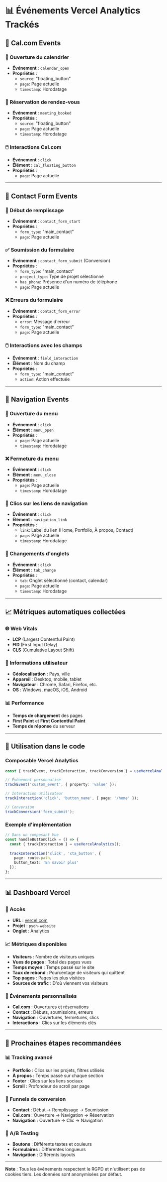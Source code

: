 # 📊 Événements Vercel Analytics Trackés

## 🎯 **Cal.com Events**

### **📅 Ouverture du calendrier**
- **Événement** : `calendar_open`
- **Propriétés** :
  - `source`: "floating_button"
  - `page`: Page actuelle
  - `timestamp`: Horodatage

### **📝 Réservation de rendez-vous**
- **Événement** : `meeting_booked`
- **Propriétés** :
  - `source`: "floating_button"
  - `page`: Page actuelle
  - `timestamp`: Horodatage

### **🖱️ Interactions Cal.com**
- **Événement** : `click`
- **Élément** : `cal_floating_button`
- **Propriétés** :
  - `page`: Page actuelle

---

## 📧 **Contact Form Events**

### **🚀 Début de remplissage**
- **Événement** : `contact_form_start`
- **Propriétés** :
  - `form_type`: "main_contact"
  - `page`: Page actuelle

### **✅ Soumission du formulaire**
- **Événement** : `contact_form_submit` (Conversion)
- **Propriétés** :
  - `form_type`: "main_contact"
  - `project_type`: Type de projet sélectionné
  - `has_phone`: Présence d'un numéro de téléphone
  - `page`: Page actuelle

### **❌ Erreurs du formulaire**
- **Événement** : `contact_form_error`
- **Propriétés** :
  - `error`: Message d'erreur
  - `form_type`: "main_contact"
  - `page`: Page actuelle

### **🖱️ Interactions avec les champs**
- **Événement** : `field_interaction`
- **Élément** : Nom du champ
- **Propriétés** :
  - `form_type`: "main_contact"
  - `action`: Action effectuée

---

## 🧭 **Navigation Events**

### **🍔 Ouverture du menu**
- **Événement** : `click`
- **Élément** : `menu_open`
- **Propriétés** :
  - `page`: Page actuelle
  - `timestamp`: Horodatage

### **❌ Fermeture du menu**
- **Événement** : `click`
- **Élément** : `menu_close`
- **Propriétés** :
  - `page`: Page actuelle
  - `timestamp`: Horodatage

### **🔗 Clics sur les liens de navigation**
- **Événement** : `click`
- **Élément** : `navigation_link`
- **Propriétés** :
  - `link`: Label du lien (Home, Portfolio, À propos, Contact)
  - `page`: Page actuelle
  - `timestamp`: Horodatage

### **📑 Changements d'onglets**
- **Événement** : `click`
- **Élément** : `tab_change`
- **Propriétés** :
  - `tab`: Onglet sélectionné (contact, calendar)
  - `page`: Page actuelle
  - `timestamp`: Horodatage

---

## 📈 **Métriques automatiques collectées**

### **🌐 Web Vitals**
- **LCP** (Largest Contentful Paint)
- **FID** (First Input Delay)
- **CLS** (Cumulative Layout Shift)

### **📱 Informations utilisateur**
- **Géolocalisation** : Pays, ville
- **Appareil** : Desktop, mobile, tablet
- **Navigateur** : Chrome, Safari, Firefox, etc.
- **OS** : Windows, macOS, iOS, Android

### **📊 Performance**
- **Temps de chargement** des pages
- **First Paint** et **First Contentful Paint**
- **Temps de réponse** du serveur

---

## 🎨 **Utilisation dans le code**

### **Composable Vercel Analytics**
```typescript
const { trackEvent, trackInteraction, trackConversion } = useVercelAnalytics();

// Événement personnalisé
trackEvent('custom_event', { property: 'value' });

// Interaction utilisateur
trackInteraction('click', 'button_name', { page: '/home' });

// Conversion
trackConversion('form_submit');
```

### **Exemple d'implémentation**
```typescript
// Dans un composant Vue
const handleButtonClick = () => {
  const { trackInteraction } = useVercelAnalytics();
  
  trackInteraction('click', 'cta_button', {
    page: route.path,
    button_text: 'En savoir plus'
  });
};
```

---

## 📊 **Dashboard Vercel**

### **🔗 Accès**
- **URL** : [vercel.com](https://vercel.com)
- **Projet** : `pyoh-website`
- **Onglet** : Analytics

### **📈 Métriques disponibles**
- **Visiteurs** : Nombre de visiteurs uniques
- **Vues de pages** : Total des pages vues
- **Temps moyen** : Temps passé sur le site
- **Taux de rebond** : Pourcentage de visiteurs qui quittent
- **Top pages** : Pages les plus visitées
- **Sources de trafic** : D'où viennent vos visiteurs

### **🎯 Événements personnalisés**
- **Cal.com** : Ouvertures et réservations
- **Contact** : Débuts, soumissions, erreurs
- **Navigation** : Ouvertures, fermetures, clics
- **Interactions** : Clics sur les éléments clés

---

## 🚀 **Prochaines étapes recommandées**

### **📊 Tracking avancé**
- **Portfolio** : Clics sur les projets, filtres utilisés
- **À propos** : Temps passé sur chaque section
- **Footer** : Clics sur les liens sociaux
- **Scroll** : Profondeur de scroll par page

### **🎯 Funnels de conversion**
- **Contact** : Début → Remplissage → Soumission
- **Cal.com** : Ouverture → Navigation → Réservation
- **Navigation** : Ouverture → Clic → Navigation

### **📱 A/B Testing**
- **Boutons** : Différents textes et couleurs
- **Formulaires** : Différentes longueurs
- **Navigation** : Différents layouts

---

**Note** : Tous les événements respectent le RGPD et n'utilisent pas de cookies tiers. Les données sont anonymisées par défaut.
